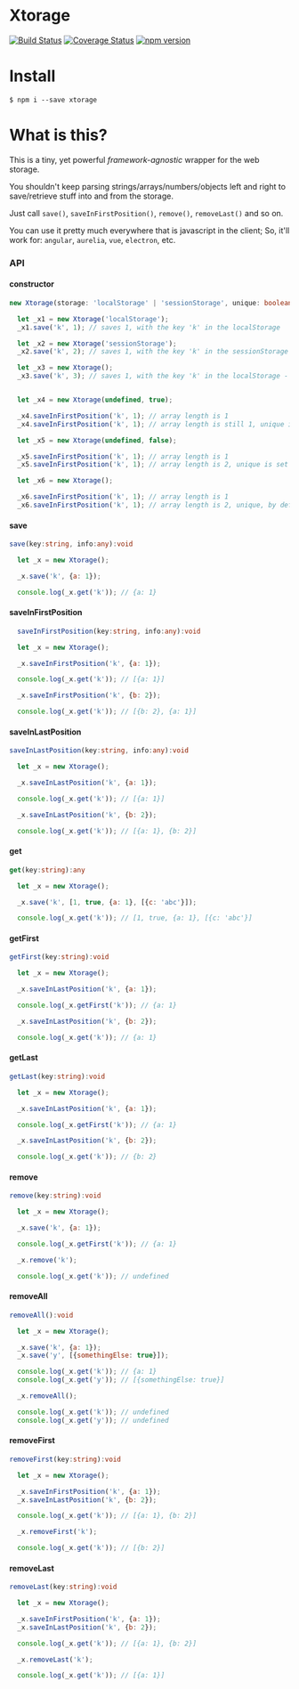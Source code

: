 # Xtorage

[![Build Status](https://travis-ci.org/ericmdantas/xtorage.svg?branch=master)](https://travis-ci.org/ericmdantas/xtorage)
[![Coverage Status](https://coveralls.io/repos/ericmdantas/xtorage/badge.svg?branch=master)](https://coveralls.io/r/ericmdantas/xtorage?branch=master)
[![npm version](https://badge.fury.io/js/xtorage.svg)](https://badge.fury.io/js/xtorage)

# Install

```
$ npm i --save xtorage
```

# What is this?

This is a tiny, yet powerful *framework-agnostic* wrapper for the web storage.

You shouldn't keep parsing strings/arrays/numbers/objects left and right to save/retrieve stuff into and from the storage.

Just call ```save()```, ```saveInFirstPosition()```, ```remove()```, ```removeLast()``` and so on.

You can use it pretty much everywhere that is javascript in the client; So, it'll work for: `angular`, `aurelia`, `vue`, `electron`, etc.


### API

#### constructor

```ts
new Xtorage(storage: 'localStorage' | 'sessionStorage', unique: boolean)
```

```js
  let _x1 = new Xtorage('localStorage');
  _x1.save('k', 1); // saves 1, with the key 'k' in the localStorage

  let _x2 = new Xtorage('sessionStorage');  
  _x2.save('k', 2); // saves 1, with the key 'k' in the sessionStorage

  let _x3 = new Xtorage();
  _x3.save('k', 3); // saves 1, with the key 'k' in the localStorage - which is the default


  let _x4 = new Xtorage(undefined, true);

  _x4.saveInFirstPosition('k', 1); // array length is 1  
  _x4.saveInFirstPosition('k', 1); // array length is still 1, unique is set to true

  let _x5 = new Xtorage(undefined, false);

  _x5.saveInFirstPosition('k', 1); // array length is 1  
  _x5.saveInFirstPosition('k', 1); // array length is 2, unique is set to false

  let _x6 = new Xtorage();

  _x6.saveInFirstPosition('k', 1); // array length is 1  
  _x6.saveInFirstPosition('k', 1); // array length is 2, unique, by default, is false
```

#### save

```ts
save(key:string, info:any):void
```

```js
  let _x = new Xtorage();

  _x.save('k', {a: 1});

  console.log(_x.get('k')); // {a: 1}

```

#### saveInFirstPosition

```ts
  saveInFirstPosition(key:string, info:any):void
```

```js
  let _x = new Xtorage();

  _x.saveInFirstPosition('k', {a: 1});

  console.log(_x.get('k')); // [{a: 1}]

  _x.saveInFirstPosition('k', {b: 2});

  console.log(_x.get('k')); // [{b: 2}, {a: 1}]
```

#### saveInLastPosition

```ts
saveInLastPosition(key:string, info:any):void
```

```js
  let _x = new Xtorage();

  _x.saveInLastPosition('k', {a: 1});

  console.log(_x.get('k')); // [{a: 1}]

  _x.saveInLastPosition('k', {b: 2});

  console.log(_x.get('k')); // [{a: 1}, {b: 2}]
```

#### get

```ts
get(key:string):any
```

```js
  let _x = new Xtorage();

  _x.save('k', [1, true, {a: 1}, [{c: 'abc'}]);

  console.log(_x.get('k')); // [1, true, {a: 1}, [{c: 'abc'}]
```


#### getFirst

```ts
getFirst(key:string):void
```

```js
  let _x = new Xtorage();

  _x.saveInLastPosition('k', {a: 1});

  console.log(_x.getFirst('k')); // {a: 1}

  _x.saveInLastPosition('k', {b: 2});

  console.log(_x.get('k')); // {a: 1}
```

#### getLast

```ts
getLast(key:string):void
```

```js
  let _x = new Xtorage();

  _x.saveInLastPosition('k', {a: 1});

  console.log(_x.getFirst('k')); // {a: 1}

  _x.saveInLastPosition('k', {b: 2});

  console.log(_x.get('k')); // {b: 2}
```

#### remove

```ts
remove(key:string):void
```

```js
  let _x = new Xtorage();

  _x.save('k', {a: 1});

  console.log(_x.getFirst('k')); // {a: 1}

  _x.remove('k');

  console.log(_x.get('k')); // undefined
```

#### removeAll

```ts
removeAll():void
```

```js
  let _x = new Xtorage();

  _x.save('k', {a: 1});
  _x.save('y', [{somethingElse: true}]);

  console.log(_x.get('k')); // {a: 1}
  console.log(_x.get('y')); // [{somethingElse: true}]

  _x.removeAll();

  console.log(_x.get('k')); // undefined
  console.log(_x.get('y')); // undefined
```

#### removeFirst

```ts
removeFirst(key:string):void
```

```js
  let _x = new Xtorage();

  _x.saveInFirstPosition('k', {a: 1});
  _x.saveInLastPosition('k', {b: 2});

  console.log(_x.get('k')); // [{a: 1}, {b: 2}]

  _x.removeFirst('k');

  console.log(_x.get('k')); // [{b: 2}]
```

#### removeLast

```ts
removeLast(key:string):void
```

```js
  let _x = new Xtorage();

  _x.saveInFirstPosition('k', {a: 1});
  _x.saveInLastPosition('k', {b: 2});

  console.log(_x.get('k')); // [{a: 1}, {b: 2}]

  _x.removeLast('k');

  console.log(_x.get('k')); // [{a: 1}]
```

